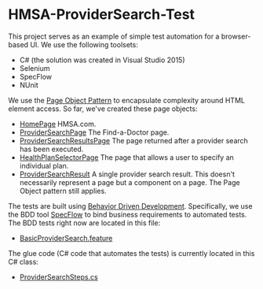 # HMSA-ProviderSearch-Test
This project serves as an example of simple test automation for a browser-based UI. We use the following toolsets:
* C# (the solution was created in Visual Studio 2015)
* Selenium
* SpecFlow
* NUnit

We use the [Page Object Pattern](https://martinfowler.com/bliki/PageObject.html) to encapsulate complexity around HTML element access. So far, we've created these page objects:
* [HomePage](https://github.com/jasonandersen/HMSA-ProviderSearch-Test/blob/master/DotCom/Pages/HomePage.cs) HMSA.com.
* [ProviderSearchPage](https://github.com/jasonandersen/HMSA-ProviderSearch-Test/blob/master/DotCom/Pages/ProviderSearch/ProviderSearchPage.cs) The Find-a-Doctor page.
* [ProviderSearchResultsPage](https://github.com/jasonandersen/HMSA-ProviderSearch-Test/blob/master/DotCom/Pages/ProviderSearch/ProviderSearchResultsPage.cs) The page returned after a provider search has been executed.
* [HealthPlanSelectorPage](https://github.com/jasonandersen/HMSA-ProviderSearch-Test/blob/master/DotCom/Pages/ProviderSearch/HealthPlanSelectorPage.cs) The page that allows a user to specify an individual plan.
* [ProviderSearchResult](https://github.com/jasonandersen/HMSA-ProviderSearch-Test/blob/master/DotCom/Pages/ProviderSearch/ProviderSearchResult.cs) A single provider search result. This doesn't necessarily represent a page but a component on a page. The Page Object pattern still applies.

The tests are built using [Behavior Driven Development](https://www.agilealliance.org/glossary/bdd/). Specifically, we use the BDD tool [SpecFlow](http://specflow.org/) to bind business requirements to automated tests. The BDD tests right now are located in this file:
* [BasicProviderSearch.feature](https://github.com/jasonandersen/HMSA-ProviderSearch-Test/blob/master/DotCom/Specs/ProviderSearch/BasicProviderSearch.feature)

The glue code (C# code that automates the tests) is currently located in this C# class:
* [ProviderSearchSteps.cs](https://github.com/jasonandersen/HMSA-ProviderSearch-Test/blob/master/DotCom/Specs/ProviderSearch/ProviderSearchSteps.cs)
